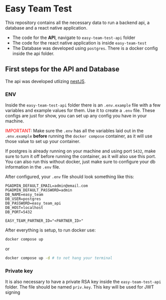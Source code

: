 # Easy Team Test

This repository contains all the necessary data to run a backend api, a database
and a react native application.

- The code for the **API**, navigate to `easy-team-test-api` folder
- The code for the react native application is inside `easy-team-test`
- The Database was developed using `postgres`. There is a docker config inside
  the api folder.

## First steps for the API and Database

The api was developed utlizing [nestJS](https://nestjs.com/).

### ENV

Inside the `easy-team-test-api` folder there is an `.env.example` file with a
few variables and example values for them. Use it to create a `.env` file.
These configs are just for show, you can set up any config you have in your machine.

<span style="color: red">IMPORTANT</span>: Make sure the `.env` has all the variables
laid out in the `.env.example` **before** running the `docker compose` container,
as it will use those value to set up your container.

If postgres is already running on your machine and using port `5432`, make sure
to turn it off before running the container, as it will also use this port. You
can also run this without docker, just make sure to configure your db information
in the `.env` file.

After configured, your `.env` file should look something like this:

```env
PGADMIN_DEFAULT_EMAIL=admin@email.com
PGADMIN_DEFAULT_PASSWORD=admin
DB_NAME=easy_team
DB_USER=postgres
DB_PASSWORD=easy_team_api
DB_HOST=localhost
DB_PORT=5432

EASY_TEAM_PARTNER_ID="<PARTNER_ID>"
```

After everything is setup, to run docker use:

```bash
docker compose up
```

or

```bash
docker compose up -d # to not hang your terminal
```

### Private key

It is also necessary to have a private RSA key inside the `easy-team-test-api`
folder. The file should be named `priv.key`. This key will be used for JWT signing
